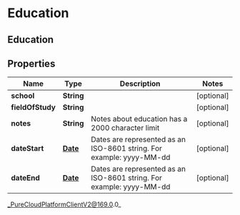 # Education

## Education

## Properties

|Name | Type | Description | Notes|
|------------ | ------------- | ------------- | -------------|
| **school** | **String** |  | [optional] |
| **fieldOfStudy** | **String** |  | [optional] |
| **notes** | **String** | Notes about education has a 2000 character limit | [optional] |
| **dateStart** | [**Date**](Date) | Dates are represented as an ISO-8601 string. For example: yyyy-MM-dd | [optional] |
| **dateEnd** | [**Date**](Date) | Dates are represented as an ISO-8601 string. For example: yyyy-MM-dd | [optional] |



_PureCloudPlatformClientV2@169.0.0_
